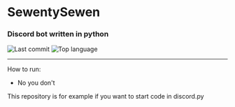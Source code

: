 # SewentySewen 
### Discord bot written in python

![Last commit](https://img.shields.io/github/last-commit/sherwin-77/sewenty-bot?logo=github&style=for-the-badge) 
![Top language](https://img.shields.io/github/languages/top/sherwin-77/sewenty-bot?logo=python&logoColor=yellow&style=for-the-badge)

---
How to run:
- No you don't

This repository is for example if you want to start code in discord.py
